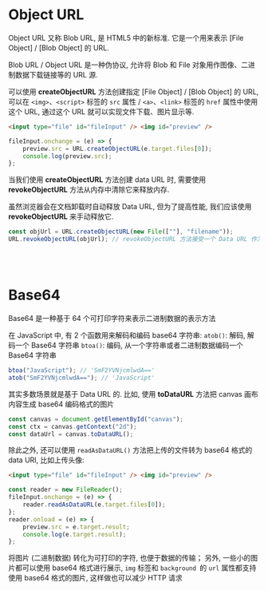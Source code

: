 # Object URL

Object URL 又称 Blob URL, 是 HTML5 中的新标准. 它是一个用来表示 [File Object] / [Blob Object] 的 URL.

Blob URL / Object URL 是一种伪协议, 允许将 Blob 和 File 对象用作图像、二进制数据下载链接等的 URL 源.

可以使用 **createObjectURL** 方法创建指定 [File Object] / [Blob Object] 的 URL, 可以在 `<img>`、`<script>` 标签的 `src` 属性 / `<a>`、`<link>` 标签的 `href` 属性中使用这个 URL, 通过这个 URL 就可以实现文件下载、图片显示等.

```html
<input type="file" id="fileInput" /> <img id="preview" />
```

```js
fileInput.onchange = (e) => {
    preview.src = URL.createObjectURL(e.target.files[0]);
    console.log(preview.src);
};
```

当我们使用 **createObjectURL** 方法创建 data URL 时, 需要使用 **revokeObjectURL** 方法从内存中清除它来释放内存.

虽然浏览器会在文档卸载时自动释放 Data URL, 但为了提高性能, 我们应该使用 **revokeObjectURL** 来手动释放它.

```js
const objUrl = URL.createObjectURL(new File([""], "filename"));
URL.revokeObjectURL(objUrl); // revokeObjectURL 方法接受一个 Data URL 作为其参数, 没有返回值
```

<br><br>

# Base64

Base64 是一种基于 64 个可打印字符来表示二进制数据的表示方法

在 JavaScript 中, 有 2 个函数用来解码和编码 base64 字符串:
`atob()`: 解码, 解码一个 Base64 字符串
`btoa()`: 编码, 从一个字符串或者二进制数据编码一个 Base64 字符串

```js
btoa("JavaScript"); // 'SmF2YVNjcmlwdA=='
atob("SmF2YVNjcmlwdA=="); // 'JavaScript'
```

其实多数场景就是基于 Data URL 的. 比如, 使用 **toDataURL** 方法把 canvas 画布内容生成 base64 编码格式的图片

```js
const canvas = document.getElementById("canvas");
const ctx = canvas.getContext("2d");
const dataUrl = canvas.toDataURL();
```

除此之外, 还可以使用 `readAsDataURL()` 方法把上传的文件转为 base64 格式的 data URI, 比如上传头像:

```html
<input type="file" id="fileInput" /> <img id="preview" />
```

```js
const reader = new FileReader();
fileInput.onchange = (e) => {
    reader.readAsDataURL(e.target.files[0]);
};
reader.onload = (e) => {
    preview.src = e.target.result;
    console.log(e.target.result);
};
```

将图片 (二进制数据) 转化为可打印的字符, 也便于数据的传输；
另外, 一些小的图片都可以使用 base64 格式进行展示, `img` 标签和 `background `的 `url` 属性都支持使用 base64 格式的图片, 这样做也可以减少 HTTP 请求

<br>
